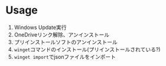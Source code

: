 # Usage
1. Windows Update実行
2. OneDriveリンク解除、アンインストール
3. プリインストールソフトのアンインストール
4. `winget`コマンドのインストール(プリインストールされている?)
5. `winget import`でjsonファイルをインポート
